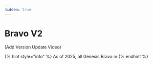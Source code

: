 ```yaml
---
hidden: true
---
```


# Bravo V2

(Add Version Update Video)

{% hint style="info" %}
As of 2025, all Genesis Bravo m
{% endhint %}
